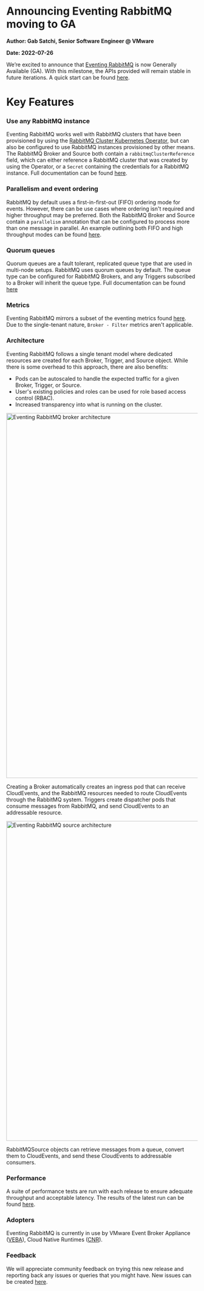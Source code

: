 # Announcing Eventing RabbitMQ moving to GA

**Author: Gab Satchi, Senior Software Engineer @ VMware**

**Date: 2022-07-26**

We’re excited to announce that [Eventing RabbitMQ](https://github.com/knative-extensions/eventing-rabbitmq) is now Generally Available (GA). With this milestone, the APIs provided will remain stable in future iterations.
A quick start can be found [here](https://knative.dev/docs/eventing/broker/rabbitmq-broker/).

# Key Features

### Use any RabbitMQ instance

Eventing RabbitMQ works well with RabbitMQ clusters that have been provisioned by using the [RabbitMQ Cluster Kubernetes Operator](https://github.com/rabbitmq/cluster-operator), but can also be configured to use RabbitMQ instances provisioned by other means.
The RabbitMQ Broker and Source both contain a `rabbitmqClusterReference` field, which can either reference a RabbitMQ cluster that was created by using the Operator, or a `Secret` containing the credentials for a RabbitMQ instance.
Full documentation can be found [here](https://github.com/knative-extensions/eventing-rabbitmq/tree/49787466f88b21fe022216a13c8321b334f92dc4/samples/external-cluster).

### Parallelism and event ordering

RabbitMQ by default uses a first-in-first-out (FIFO) ordering mode for events. However, there can be use cases where ordering isn't required and higher throughput may be preferred.
Both the RabbitMQ Broker and Source contain a `parallelism` annotation that can be configured to process more than one message in parallel.
An example outlining both FIFO and high throughput modes can be found [here](https://github.com/knative-extensions/eventing-rabbitmq/tree/49787466f88b21fe022216a13c8321b334f92dc4/samples/trigger-customizations).

### Quorum queues

Quorum queues are a fault tolerant, replicated queue type that are used in multi-node setups. RabbitMQ uses quorum queues by default.
The queue type can be configured for RabbitMQ Brokers, and any Triggers subscribed to a Broker will inherit the queue type.
Full documentation can be found [here](https://github.com/knative-extensions/eventing-rabbitmq/tree/e6b6312a660698edf8daffa6b1c7274c1e3951a4/samples/quick-setup)

### Metrics

Eventing RabbitMQ mirrors a subset of the eventing metrics found [here](https://knative.dev/docs/eventing/observability/metrics/eventing-metrics/). Due to the single-tenant nature, `Broker - Filter` metrics aren't applicable.

### Architecture

Eventing RabbitMQ follows a single tenant model where dedicated resources are created for each Broker, Trigger, and Source object. While there is some overhead to this approach, there are also benefits:
- Pods can be autoscaled to handle the expected traffic for a given Broker, Trigger, or Source.
- User's existing policies and roles can be used for role based access control (RBAC).
- Increased transparency into what is running on the cluster.

<img src="/blog/articles/images/eventing-rabbitmq-architecture-broker.png" alt="Eventing RabbitMQ broker architecture" width="960"/>

Creating a Broker automatically creates an ingress pod that can receive CloudEvents, and the RabbitMQ resources needed to route CloudEvents through the RabbitMQ system. Triggers create dispatcher pods that consume messages from RabbitMQ, and send CloudEvents to an addressable resource.

<img src="/blog/articles/images/eventing-rabbitmq-architecture-source.png" alt="Eventing RabbitMQ source architecture" width="841"/>

RabbitMQSource objects can retrieve messages from a queue, convert them to CloudEvents, and send these CloudEvents to addressable consumers.


### Performance

A suite of performance tests are run with each release to ensure adequate throughput and acceptable latency. The results of the latest run can be found [here](https://github.com/knative-extensions/eventing-rabbitmq/tree/49787466f88b21fe022216a13c8321b334f92dc4/test/performance/results/release-v1.6).

### Adopters

Eventing RabbitMQ is currently in use by VMware Event Broker Appliance ([VEBA](https://flings.vmware.com/vmware-event-broker-appliance)), Cloud Native Runtimes ([CNR](https://docs.vmware.com/en/Cloud-Native-Runtimes-for-VMware-Tanzu/1.3/tanzu-cloud-native-runtimes/GUID-cnr-overview.html)).

### Feedback

We will appreciate community feedback on trying this new release and reporting back any issues or queries that you might have. New issues can be created [here](https://github.com/knative-extensions/eventing-rabbitmq/issues/new/choose).
